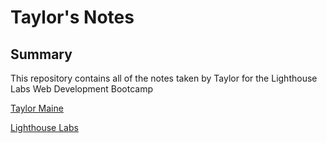 # Taylor's Notes
## Summary
This repository contains all of the notes taken by Taylor for the Lighthouse Labs Web Development Bootcamp

[Taylor Maine](https://github.com/moogleKupo)

[Lighthouse Labs](www.lighthouselabs.com)